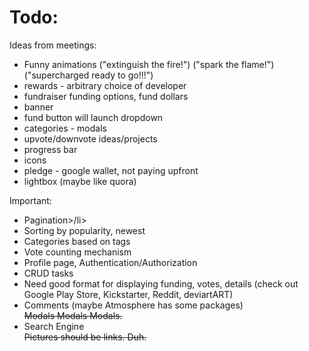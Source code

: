 Todo:
====

Ideas from meetings:
<ul>
<li>Funny animations ("extinguish the fire!") ("spark the flame!") ("supercharged ready to go!!!")</li>
<li>rewards - arbitrary choice of developer</li>
<li>fundraiser funding options, fund dollars</li>
<li>banner</li>
<li>fund button will launch dropdown</li>
<li>categories - modals</li>
<li>upvote/downvote ideas/projects</li>
<li>progress bar</li>
<li>icons</li>
<li>pledge - google wallet, not paying upfront</li>
<li>lightbox (maybe like quora)</li>
</ul>

Important: 
<ul>
	<li>Pagination>/li>
	<li>Sorting by popularity, newest</li>
	<li>Categories based on tags</li>
	<li>Vote counting mechanism</li>
	<li>Profile page, Authentication/Authorization</li>
	<li>CRUD tasks</li>
	<li>Need good format for displaying funding, votes, details (check out Google Play Store, Kickstarter, Reddit, deviartART)</li>
	<li>Comments (maybe Atmosphere has some packages)</li>
	<strike>Modals Modals Modals.</strike>
	<li>Search Engine</li>
	<strike>Pictures should be links. Duh.</strike>
</ul>




